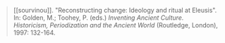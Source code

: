 > [[sourvinou]]. "Reconstructing change: Ideology and ritual at Eleusis".  In: Golden, M.; Toohey, P. (eds.) *Inventing Ancient Culture. Historicism, Periodization and the Ancient World* (Routledge, London), 1997: 132-164.